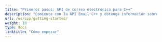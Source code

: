 ```yaml
---
title: "Primeros pasos: API de correo electrónico para C++"
description: "Comience con la API Email C++ y obtenga información sobre la descripción general del producto, los formatos de archivo compatibles, la instalación, etc."
url: /es/cpp/getting-started/
weight: 10
type: docs
linktitle: "Cómo empezar"
---
```



